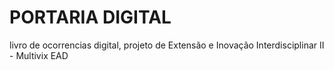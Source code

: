 # PORTARIA DIGITAL

livro de ocorrencias digital, projeto de Extensão e Inovação Interdisciplinar II - Multivix EAD
